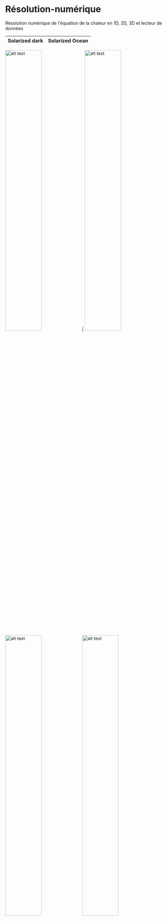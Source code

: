 # Résolution-numérique
Résolution numérique de l'équation de la chaleur en 1D, 2D, 3D et lecteur de données

Solarized dark             |  Solarized Ocean
:-------------------------:|:-------------------------:
<img src="https://github.com/carlmonnaert/Resolution-numerique/blob/main/bloc_plein_rp.png" alt="alt text" width="48%" height="whatever">
  |  <img src="https://github.com/carlmonnaert/Resolution-numerique/blob/main/bloc_lignes_epaisses_mur_rp.png" alt="alt text" width="48%" height="whatever">


<img src="https://github.com/carlmonnaert/Resolution-numerique/blob/main/bloc_plein_rp.png" alt="alt text" width="48%" height="whatever">
<img src="https://github.com/carlmonnaert/Resolution-numerique/blob/main/bloc_lignes_epaisses_mur_rp.png" alt="alt text" width="48%" height="whatever">

## Résolution dans des cas simples:

Le fichier `Résolution1D.py` affiche la résolution de l'équation de la chaleur en 1D en temps réel pour une barre de conductivité thermique modifiable en début de code.
Cette barre est soumise à une température imposée à l'extrémité droite (temp_sol) et un flux conducto-convectif à gauche

Le fichier `Résolution2D.py` affiche la résolution de l'équation de la chaleur en 2D en temps réel pour un plan de conductivité thermique modifiable en début de code.
Ce plan est souis à une température imposée sur le tour (temp_sol)

Le fichier `Résolution3Djoli.py` affiche une résolution en 3D avec les mêmes conditions aux limites que pour la résolution en 2D


## Résolution dans des cas particuliers:

Les fichiers suivant résolvent l'équation de la chaleur pour un bassin de piscine soumis à une conducto-convection à sa surface, aucun flux thermique sur les côtés du bassin et une grille d'échangeur de géométrie personalisable sur le fond du bassin et éventuellement les côtés.

Les fichiers `Résolution3Drp.py` et `Résolution3Dopti.py` permettent la résolution de l'équation de la chaleur pour un bassin de piscine de dimensions olympiques et peut être adapté à tout autre système régi par la conduction thermique.

Il est nécessaire de créer un dossier du même nom que la variable extension, dossier dans lequel seront enregistrées des données par les exécutions de `Résolution3Drp.py` et `Résolution3Dopti.py`, auxquelles on pourra accéder par le lecteur `reader_all.py` dans lequel on entrera l'extension (nom du dossier) à visualiser.

L'exécution de Résolution3Drp étant très longue (environ 5 heures pour les fichiers joints), on présente dans les dossiers joints les résultats pour différentes géométries de l'échangeur eau chauffée/eau du bassin.

Ces données peuvent être visionnées par l'exécution de `reader_all.py`

